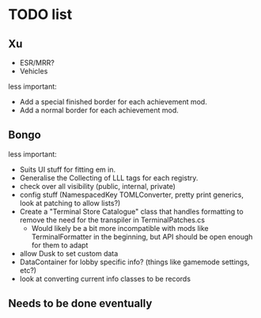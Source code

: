 # TODO list

## Xu

- ESR/MRR?
- Vehicles

less important:

- Add a special finished border for each achievement mod.
- Add a normal border for each achievement mod.

## Bongo

less important:

- Suits UI stuff for fitting em in.
- Generalise the Collecting of LLL tags for each registry.
- check over all visibility (public, internal, private)
- config stuff (NamespacedKey TOMLConverter, pretty print generics, look at patching to allow lists?)
- Create a "Terminal Store Catalogue" class that handles formatting to remove the need for the transpiler in TerminalPatches.cs
  - Would likely be a bit more incompatible with mods like TerminalFormatter in the beginning, but API should be open enough for them to adapt
- allow Dusk to set custom data
- DataContainer for lobby specific info? (things like gamemode settings, etc?)
- look at converting current info classes to be records

## Needs to be done eventually
